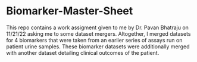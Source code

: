 # Biomarker-Master-Sheet
This repo contains a work assigment given to me by Dr. Pavan Bhatraju on 11/21/22 asking me to some dataset mergers. Altogether,
I merged datasets for 4 biomarkers that were taken from an earlier series of assays run on patient urine samples. These biomarker datasets were additionally
merged with another dataset detailing clinical outcomes of the patient.
